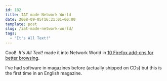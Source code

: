 ```yaml
---
id: 182
title: IAT made Network World
date: 2008-09-05T16:21:01+00:00
template: post
slug: /iat-made-network-world/
tags:
  - "It's All Text!"
---
```


Cool!  _It's All Text!_ made it into Network World in
[10 Firefox add-ons for better browsing](http://www.networkworld.com/slideshows/2008/082608-10-firefox-addons.html?netht=ei_090508&nladname=090508dailynewspmal).

I've had software in magazines before (actually shipped on CDs) but this is
the first time in an English magazine.
